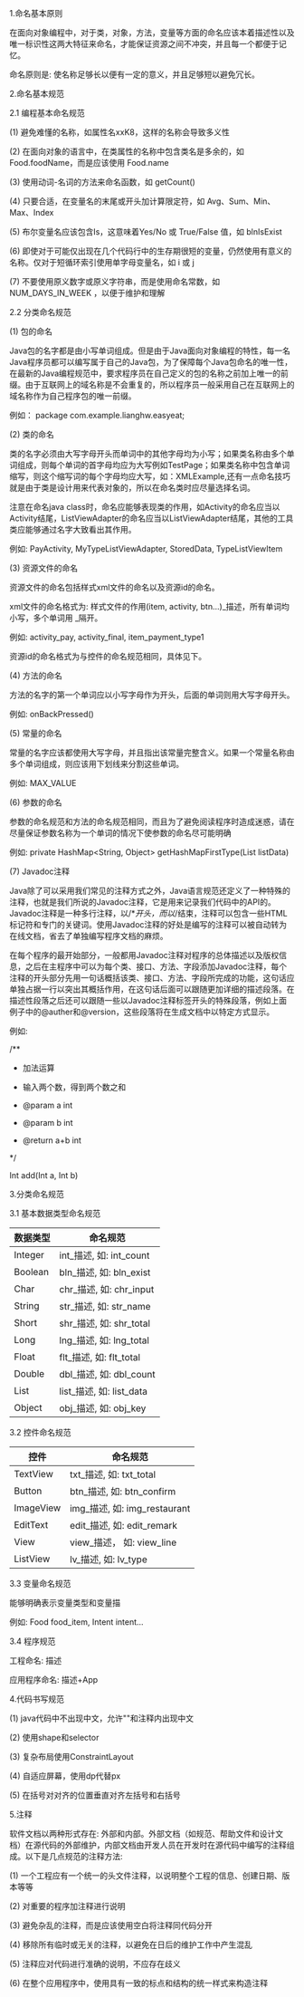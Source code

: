 1.命名基本原则

在面向对象编程中，对于类，对象，方法，变量等方面的命名应该本着描述性以及唯一标识性这两大特征来命名，才能保证资源之间不冲突，并且每一个都便于记忆。

命名原则是: 使名称足够长以便有一定的意义，并且足够短以避免冗长。

2.命名基本规范

2.1 编程基本命名规范

(1) 避免难懂的名称，如属性名xxK8，这样的名称会导致多义性

(2) 在面向对象的语言中，在类属性的名称中包含类名是多余的，如 Food.foodName，而是应该使用 Food.name

(3) 使用动词-名词的方法来命名函数，如 getCount()

(4) 只要合适，在变量名的末尾或开头加计算限定符，如 Avg、Sum、Min、Max、Index

(5) 布尔变量名应该包含Is，这意味着Yes/No 或 True/False 值，如 blnIsExist

(6) 即使对于可能仅出现在几个代码行中的生存期很短的变量，仍然使用有意义的名称。仅对于短循环索引使用单字母变量名，如 i 或 j

(7) 不要使用原义数字或原义字符串，而是使用命名常数，如 NUM_DAYS_IN_WEEK ，以便于维护和理解

2.2 分类命名规范

(1) 包的命名 　 

Java包的名字都是由小写单词组成。但是由于Java面向对象编程的特性，每一名Java程序员都可以编写属于自己的Java包，为了保障每个Java包命名的唯一性，在最新的Java编程规范中，要求程序员在自己定义的包的名称之前加上唯一的前缀。由于互联网上的域名称是不会重复的，所以程序员一般采用自己在互联网上的域名称作为自己程序包的唯一前缀。 

例如： package com.example.lianghw.easyeat;

(2) 类的命名

类的名字必须由大写字母开头而单词中的其他字母均为小写；如果类名称由多个单词组成，则每个单词的首字母均应为大写例如TestPage；如果类名称中包含单词缩写，则这个缩写词的每个字母均应大写，如：XMLExample,还有一点命名技巧就是由于类是设计用来代表对象的，所以在命名类时应尽量选择名词。

注意在命名java class时，命名应能够表现类的作用，如Activity的命名应当以Activity结尾，ListViewAdapter的命名应当以ListViewAdapter结尾，其他的工具类应能够通过名字大致看出其作用。 　　

例如: PayActivity, MyTypeListViewAdapter, StoredData, TypeListViewItem

(3) 资源文件的命名

资源文件的命名包括样式xml文件的命名以及资源id的命名。

xml文件的命名格式为: 样式文件的作用(item, activity, btn...)_描述，所有单词均小写，多个单词用 _隔开。

例如: activity_pay, activity_final, item_payment_type1

资源id的命名格式为与控件的命名规范相同，具体见下。

(4) 方法的命名 

方法的名字的第一个单词应以小写字母作为开头，后面的单词则用大写字母开头。

例如: onBackPressed()

(5) 常量的命名 

常量的名字应该都使用大写字母，并且指出该常量完整含义。如果一个常量名称由多个单词组成，则应该用下划线来分割这些单词。

例如: MAX_VALUE

(6) 参数的命名 

参数的命名规范和方法的命名规范相同，而且为了避免阅读程序时造成迷惑，请在尽量保证参数名称为一个单词的情况下使参数的命名尽可能明确

例如: private HashMap<String, Object> getHashMapFirstType(List<Food> listData)

(7) Javadoc注释 

Java除了可以采用我们常见的注释方式之外，Java语言规范还定义了一种特殊的注释，也就是我们所说的Javadoc注释，它是用来记录我们代码中的API的。Javadoc注释是一种多行注释，以/**开头，而以*/结束，注释可以包含一些HTML标记符和专门的关键词。使用Javadoc注释的好处是编写的注释可以被自动转为在线文档，省去了单独编写程序文档的麻烦。 

在每个程序的最开始部分，一般都用Javadoc注释对程序的总体描述以及版权信息，之后在主程序中可以为每个类、接口、方法、字段添加Javadoc注释，每个注释的开头部分先用一句话概括该类、接口、方法、字段所完成的功能，这句话应单独占据一行以突出其概括作用，在这句话后面可以跟随更加详细的描述段落。在描述性段落之后还可以跟随一些以Javadoc注释标签开头的特殊段落，例如上面例子中的@auther和@version，这些段落将在生成文档中以特定方式显示。

例如:

/**

* 加法运算

* 输入两个数，得到两个数之和

* @param a int
* @param b int
* @return a+b int

*/ 

Int add(Int a, Int b)

3.分类命名规范

3.1 基本数据类型命名规范

|数据类型|命名规范|
|-|-
|Integer|int_描述, 如: int_count|
|Boolean|bln_描述, 如: bln_exist|
|Char|chr_描述, 如: chr_input|
|String|str_描述, 如: str_name|
|Short|shr_描述, 如: shr_total|
|Long|lng_描述, 如: lng_total|
|Float|flt_描述, 如: flt_total|
|Double|dbl_描述, 如: dbl_count|
|List|list_描述, 如: list_data|
|Object|obj_描述, 如: obj_key|


3.2 控件命名规范 

|控件|命名规范|
|-|-
|TextView|txt_描述, 如: txt_total|
|Button|btn_描述, 如: btn_confirm|
|ImageView|img_描述, 如: img_restaurant|
|EditText|edit_描述, 如: edit_remark|
|View|view_描述， 如: view_line|
|ListView|lv_描述, 如: lv_type|

3.3 变量命名规范

能够明确表示变量类型和变量描

例如: Food food_item, Intent intent...

3.4 程序规范

工程命名: 描述

应用程序命名: 描述+App

4.代码书写规范

(1) java代码中不出现中文，允许""和注释内出现中文

(2) 使用shape和selector

(3) 复杂布局使用ConstraintLayout

(4) 自适应屏幕，使用dp代替px

(5) 在括号对对齐的位置垂直对齐左括号和右括号

5.注释

软件文档以两种形式存在: 外部和内部。外部文档（如规范、帮助文件和设计文档）在源代码的外部维护，内部文档由开发人员在开发时在源代码中编写的注释组成。以下是几点规范的注释方法:

(1) 一个工程应有一个统一的头文件注释，以说明整个工程的信息、创建日期、版本等等

(2) 对重要的程序加注释进行说明

(3) 避免杂乱的注释，而是应该使用空白将注释同代码分开

(4) 移除所有临时或无关的注释，以避免在日后的维护工作中产生混乱

(5) 注释应对代码进行准确的说明，不应存在歧义

(6) 在整个应用程序中，使用具有一致的标点和结构的统一样式来构造注释
